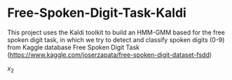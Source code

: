 # Free-Spoken-Digit-Task-Kaldi
This project uses the Kaldi toolkit to build an HMM-GMM based for the free spoken digit task, in which we try to detect and classify spoken digits (0-9) from Kaggle database Free Spoken Digit Task (https://www.kaggle.com/joserzapata/free-spoken-digit-dataset-fsdd)



$x_2$



